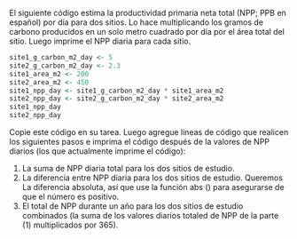 El siguiente código estima la productividad primaria neta total (NPP; PPB en español) por día
para dos sitios. Lo hace multiplicando los gramos de carbono producidos en un
solo metro cuadrado por día por el área total del sitio. Luego imprime el
NPP diaria para cada sitio.

```r
site1_g_carbon_m2_day <- 5
site2_g_carbon_m2_day <- 2.3
site1_area_m2 <- 200
site2_area_m2 <- 450
site1_npp_day <- site1_g_carbon_m2_day * site1_area_m2
site2_npp_day <- site2_g_carbon_m2_day * site2_area_m2
site1_npp_day
site2_npp_day
```
Copie este código en su tarea. Luego agregue lineas de código que realicen los siguientes pasos e imprima el código después de la
valores de NPP diarios (los que actualmente imprime el código):

1. La suma de NPP diaria total para los dos sitios de estudio.
2. La diferencia entre NPP diaria para los dos sitios de estudio. Queremos
    La diferencia absoluta, así que use la función abs () para asegurarse de que
    el número es positivo.
3. El total de NPP durante un año para los dos sitios de estudio combinados (la suma de los
    valores diarios totaled de NPP de la parte (1) multiplicados por 365).